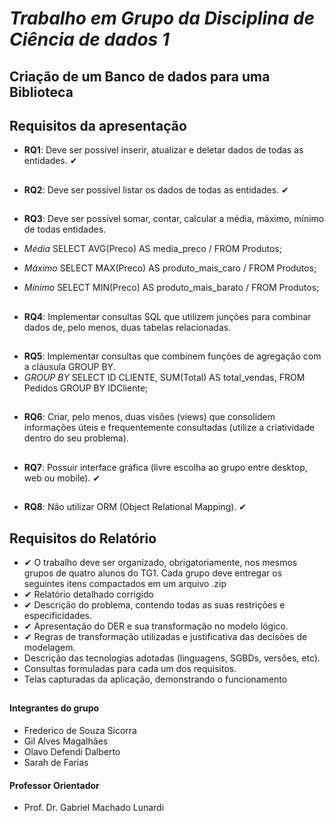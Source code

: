 # **_Trabalho em Grupo da Disciplina de Ciência de dados 1_**
## Criação de um Banco de dados para uma Biblioteca
## Requisitos da apresentação
- **RQ1**: Deve ser possível inserir, atualizar e deletar dados de todas as entidades. ✔ 
##
- **RQ2**: Deve ser possível listar os dados de todas as entidades. ✔ 
##
- **RQ3**: Deve ser possível somar, contar, calcular a média, máximo, mínimo de todas entidades.
  
- _Média_ SELECT AVG(Preco) AS media_preco / FROM Produtos;
- _Máximo_ SELECT MAX(Preco) AS produto_mais_caro / FROM Produtos;
- _Mínimo_ SELECT MIN(Preco) AS produto_mais_barato / FROM Produtos;
##
- **RQ4**: Implementar consultas SQL que utilizem junções para combinar dados de, pelo menos,
duas tabelas relacionadas.
##
- **RQ5**: Implementar consultas que combinem funções de agregação com a cláusula GROUP BY.
- _GROUP BY_ SELECT ID CLIENTE, SUM(Total) AS total_vendas,
  FROM Pedidos
  GROUP BY IDCliente;
##
- **RQ6**: Criar, pelo menos, duas visões (views) que consolidem informações úteis e
frequentemente consultadas (utilize a criatividade dentro do seu problema).
##
- **RQ7**: Possuir interface gráfica (livre escolha ao grupo entre desktop, web ou mobile). ✔
##  
- **RQ8**: Não utilizar ORM (Object Relational Mapping). ✔
##
 ## Requisitos do Relatório
- ✔ O trabalho deve ser organizado, obrigatoriamente, nos mesmos grupos de quatro alunos do TG1. Cada
grupo deve entregar os seguintes itens compactados em um arquivo .zip
- ✔ Relatório detalhado corrigido
- ✔ Descrição do problema, contendo todas as suas restrições e especificidades.
- ✔ Apresentação do DER e sua transformação no modelo lógico.
- ✔ Regras de transformação utilizadas e justificativa das decisões de modelagem.
- Descrição das tecnologias adotadas (linguagens, SGBDs, versões, etc).
- Consultas formuladas para cada um dos requisitos.
- Telas capturadas da aplicação, demonstrando o funcionamento
##
 #### Integrantes do grupo 
- Frederico de Souza Sicorra
- Gil Alves Magalhães
- Olavo Defendi Dalberto 
- Sarah de Farias
#### Professor Orientador
- Prof. Dr. Gabriel Machado Lunardi


